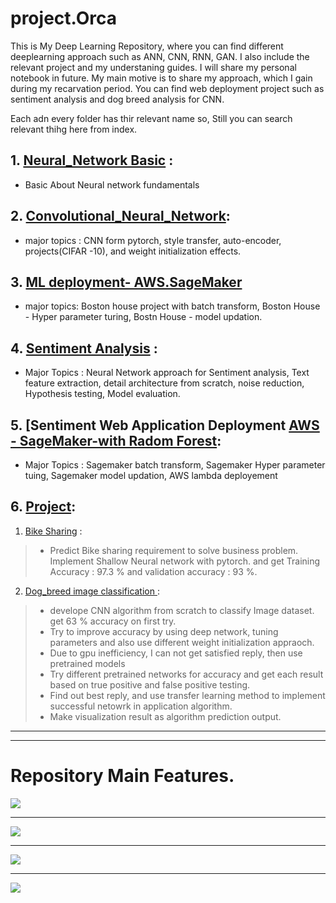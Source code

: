 # project.Orca

This is My Deep Learning Repository, where you can find different deeplearning approach such as ANN, CNN, RNN, GAN. I also include the relevant project and my understaning guides. I will share my personal notebook in future. My main motive is to share my approach, which I gain during my recarvation period. You can find web deployment project such as sentiment analysis and dog breed analysis for CNN. 

Each adn every folder has thir relevant name so, Still you can search relevant thihg here from index.

## 1. [Neural_Network Basic](https://github.com/vedantdave77/project.Orca/tree/master/Neural_Network%20Basic-%20Interactive) : 
- Basic About Neural network fundamentals

## 2. [Convolutional_Neural_Network](https://github.com/vedantdave77/project.Orca/tree/master/Convolutional_Neural_Network):
- major topics : CNN form pytorch, style transfer, auto-encoder, projects(CIFAR -10), and weight initialization effects.

## 3. [ML deployment- AWS.SageMaker](https://github.com/vedantdave77/project.Orca/tree/master/ML%20deployment-%20AWS.SageMaker)
- major topics: Boston house project with batch transform, Boston House - Hyper parameter turing, Bostn House - model updation. 

## 4. [Sentiment Analysis](https://github.com/vedantdave77/project.Orca/tree/master/Sentimental_Analysis) : 
- Major Topics : Neural Network approach for Sentiment analysis, Text feature extraction, detail architecture from scratch, noise reduction, Hypothesis testing, Model evaluation.


## 5. [Sentiment Web Application Deployment [AWS - SageMaker-with Radom Forest](https://github.com/vedantdave77/project.Orca/tree/master/Sentiment%20Web): 
- Major Topics : Sagemaker batch transform, Sagemaker Hyper parameter tuing, Sagemaker model updation, AWS lambda deployement 

## 6. [Project](https://github.com/vedantdave77/project.Orca/tree/master/Project):
1. [Bike Sharing](https://github.com/vedantdave77/project.Orca/tree/master/Project/project-bikesharing) : 
> - Predict Bike sharing requirement to solve business problem. Implement Shallow Neural network with pytorch. and get Training Accuracy : 97.3 % and validation accuracy : 93 %. 

2. [Dog_breed image classification ](https://github.com/vedantdave77/project.Orca/tree/master/Project/project-Dog_Breed_CNN_Classification):
> - develope CNN algorithm from scratch to classify Image dataset. get 63 % accuracy on first try. 
> - Try to improve accuracy by using deep network, tuning parameters and also use different weight initialization appraoch. 
> - Due to gpu inefficiency, I can not get satisfied reply, then use pretrained models 
> - Try different pretrained networks for accuracy and get each result based on true positive and false positive testing. 
> - Find out best reply, and use transfer learning method to implement successful netowrk in application algorithm. 
> - Make visualization result as algorithm prediction output.

---
---
# Repository Main Features.
![](https://github.com/vedantdave77/project.Orca/blob/master/Project/project-Dog_Breed_CNN_Classification/images/dog-breed-classification.gif)

---

![](https://github.com/vedantdave77/project.Orca/blob/master/Sentiment%20Web%20Application%20Deployment%20%5BAWS%20-%20SageMaker%5D/Sentiment-Analysis-Deployment.gif)

---

![](https://github.com/vedantdave77/project.Orca/blob/master/Sentimental_Analysis/sentimental-analysis-post.gif)

---

![](https://github.com/vedantdave77/project.Orca/blob/master/Project/project-bikesharing/bike-Sharing.gif)
